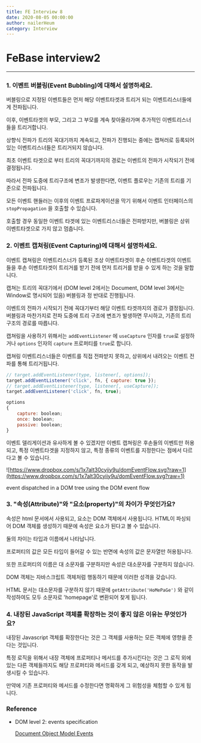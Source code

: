 ```yaml
---
title: FE Interview 8
date: 2020-08-05 00:00:00
author: nailerHeum
category: Interview
---
```


# FeBase interview2

---

### 1. 이벤트 버블링(Event Bubbling)에 대해서 설명하세요.

버블링으로 지정된 이벤트들은 먼저 해당 이벤트타겟과 트리거 되는 이벤트리스너들에게 전파됩니다. 

이후, 이벤트타겟의 부모, 그리고 그 부모를 계속 찾아올라가며 추가적인 이벤트리스너들을 트리거합니다. 

상향식 전파가 트리의 꼭대기까지 계속되고, 전파가 진행되는 중에는 캡쳐러로 등록되어있는 이벤트리스너들은 트리거되지 않습니다. 

최초 이벤트 타겟으로 부터 트리의 꼭대기까지의 경로는 이벤트의 전파가 시작되기 전에 결정됩니다. 

따라서 전파 도중에 트리구조에 변조가 발생한다면, 이벤트 플로우는 기존의 트리를 기준으로 전파됩니다. 

모든 이벤트 핸들러는 이후의 이벤트 프로파게이션을 막기 위해서 이벤트 인터페이스의  `stopPropagation` 을 호출할 수 있습니다. 

호출할 경우 동일한 이벤트 타겟에 있는 이벤트리스너들은 전파받지만, 버블링은 상위 이벤트타겟으로 가지 않고 멈춥니다.

### 2. 이벤트 캡쳐링(Event Capturing)에 대해서 설명하세요.

이벤트 캡쳐링은 이벤트리스너가 등록된 조상 이벤트타겟이 후손 이벤트타겟의 이벤트들을 후손 이벤트타겟이 트리거를 받기 전에 먼저 트리거를 받을 수 있게 하는 것을 말합니다. 

캡쳐는 트리의 꼭대기에서 (DOM level 2에서는 Document, DOM level 3에서는 Window로 명시되어 있음) 버블링과 정 반대로 진행됩니다. 

이벤트의 전파가 시작되기 전에 꼭대기부터 해당 이벤트 타겟까지의 경로가 결정됩니다. 버블링과 마찬가지로 전파 도중에 트리 구조에 변조가 발생하면 무시하고, 기존의 트리 구조의 경로를 따릅니다.

 캡쳐링을 사용하기 위해서는 `addEventListener` 에  `useCapture` 인자를  `true`로 설정하거나 `options` 인자의  `capture` 프로퍼티를 `true`로 합니다. 

캡쳐링 이벤트리스너들은 이벤트를 직접 전파받지 못하고, 상위에서 내려오는 이벤트 전파를 통해 트리거됩니다. 

```jsx
// target.addEventListener(type, listener[, options]);
target.addEventListener('click', fn, { capture: true }); 
// target.addEventListener(type, listener[, useCapture]);
target.addEventListener('click', fn, true);

options
{
	capture: boolean;
	once: boolean;
	passive: boolean;
}
```

 이벤트 델리게이션과 유사하게 볼 수 있겠지만 이벤트 캡쳐링은 후손들의 이벤트만 허용되고, 특정 이벤트타겟을 지정하지 않고, 특정 종류의 이벤트를 지정한다는 점에서 다르다고 볼 수 있습니다.

![https://www.dropbox.com/s/1x7alt30cyiiy9u/domEventFlow.svg?raw=1](https://www.dropbox.com/s/1x7alt30cyiiy9u/domEventFlow.svg?raw=1)

event dispatched in a DOM tree using the DOM event flow

### 3. "속성(Attribute)"와 "요소(property)"의 차이가 무엇인가요?

 속성은 html 문서에서 사용되고, 요소는 DOM 객체에서 사용됩니다. HTML이 파싱되어 DOM 객체를 생성하기 때문에 속성은 요소가 된다고 볼 수 있습니다. 

둘의 차이는 타입과 이름에서 나타납니다. 

프로퍼티의 값은 모든 타입이 들어갈 수 있는 반면에 속성의 값은 문자열만 허용됩니다. 

또한 프로퍼티의 이름은 대 소문자를 구분하지만 속성은 대소문자를 구분하지 않습니다. 

DOM 객체는 자바스크립트 객체처럼 행동하기 때문에 이러한 성격을 갖습니다. 

HTML 문서는 대소문자를 구분하지 않기 때문에 `getAttribute('HoMePaGe')` 와 같이 작성하여도 모두 소문자로  'homepage'로 변환되어 찾게 됩니다. 

### 4. 내장된 JavaScript 객체를 확장하는 것이 좋지 않은 이유는 무엇인가요?

내장된 Javascript 객체를 확장한다는 것은 그 객체를 사용하는 모든 객체에 영향을 준다는 것입니다. 

특정 로직을 위해서 내장 객체에 프로퍼티나 메서드를 추가시킨다는 것은 그 로직 외에 있는 다른 객체들까지도 해당 프로퍼티와 메서드를 갖게 되고, 예상하지 못한 동작을 발생시킬 수 있습니다. 

만약에 기존 프로퍼티와 메서드를 수정한다면 명확하게 그 위험성을 체험할 수 있게 됩니다. 

### Reference

- DOM level 2: events specification

    [Document Object Model Events](https://www.w3.org/TR/DOM-Level-2-Events/events.html)
